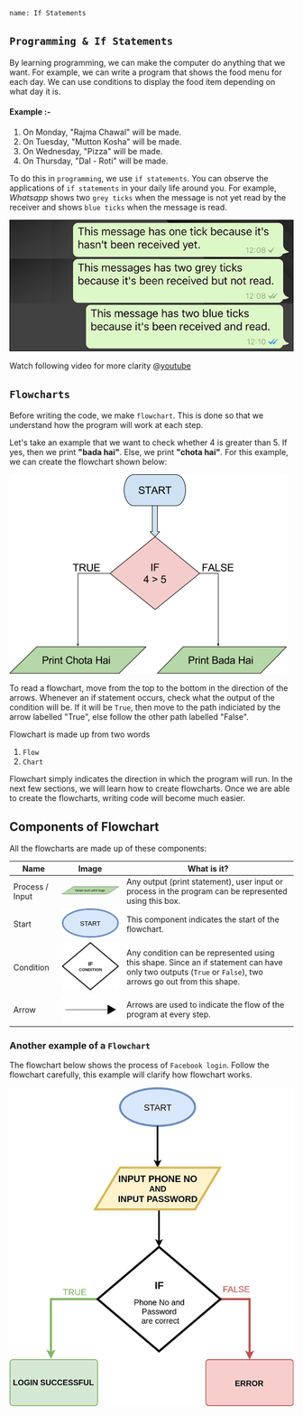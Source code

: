 ```ngMeta
name: If Statements
```

## `Programming & If Statements`

By learning programming, we can make the computer do anything that we want. For example, we can write a program that shows the food menu for each day. We can use conditions to display the food item depending on what day it is.

#### Example :-

1. On Monday, "Rajma Chawal" will be made.
2. On Tuesday, "Mutton Kosha" will be made.
3. On Wednesday, "Pizza" will be made.
4. On Thursday, "Dal - Roti" will be made.

To do this in `programming`, we use `if statements`. You can observe the applications of `if statements` in your daily life around you. For example, *Whatsapp* shows two `grey ticks` when the message is not yet read by the receiver and shows `blue ticks` when the message is read.

![whatsapp-ticks](assets/theory_images/if-statement-intro_whatsapp-blue-grey-ticks.jpg)

Watch following video for more clarity
@[youtube](fVUL-vzrIcM)


## `Flowcharts`

Before writing the code, we make `flowchart`. This is done so that we understand how the program will work at each step.

Let's take an example that we want to check whether 4 is greater than 5. If yes, then we print **"bada hai"**. Else, we print **"chota hai"**. For this example, we can create the flowchart shown below:

![intro-png](assets/theory_images/if-statement-intro_flowchart1.png)

To read a flowchart, move from the top to the bottom in the direction of the arrows. Whenever an if statement occurs, check what the output of the condition will be. If it will be `True`, then move to the path indiciated by the arrow labelled "True", else follow the other path labelled "False".

Flowchart is made up from two words

1. `Flow`
2. `Chart`

Flowchart simply indicates the direction in which the program will run. In the next few sections, we will learn how to create flowcharts. Once we are able to create the flowcharts, writing code will become much easier.

## Components of Flowchart

All the flowcharts are made up of these components:

| **Name**        	| **Image**                                                                	| **What is it?**                                                                                                                                               	|
|-----------------	|--------------------------------------------------------------------------	|---------------------------------------------------------------------------------------------------------------------------------------------------------------	|
| Process / Input 	| ![Process Box](assets/theory_images/if-statement-intro_flowchart-process.png)       	| Any output (print statement), user input or process in the program can be represented using this box.                                                                              	|
| Start           	| ![Flowchart Start Box](assets/theory_images/if-statement-intro_flowchart-start.png) 	| This component indicates the start of the flowchart.	|
| Condition       	| ![Condition Box](assets/theory_images/if-statement-intro_flowchart-if-box.png)      	| Any condition can be represented using this shape. Since an if statement can have only two outputs (`True` or `False`), two arrows go out from this shape. 	|
| Arrow           	| ![Condition Box](assets/theory_images/if-statement-intro_flowchart-arrow.png)       	| Arrows are used to indicate the flow of the program at every step.|

### Another example of a `Flowchart`

The flowchart below shows the process of `Facebook login`. Follow the flowchart carefully, this example will clarify how flowchart works. 

![Facebook Login Flowchart](assets/theory_images/if-statement-intro_fb-login-flowchart.png)